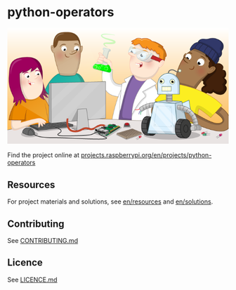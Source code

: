 # python-operators

![python-operators](banner.png)

Find the project online at [projects.raspberrypi.org/en/projects/python-operators](https://projects.raspberrypi.org/en/projects/python-operators)

## Resources
For project materials and solutions, see [en/resources](https://github.com/raspberrypilearning/python-operators/tree/master/en/resources) and [en/solutions](https://github.com/raspberrypilearning/python-operators/tree/master/en/solutions).

## Contributing
See [CONTRIBUTING.md](CONTRIBUTING.md)

## Licence
 See [LICENCE.md](LICENCE.md)